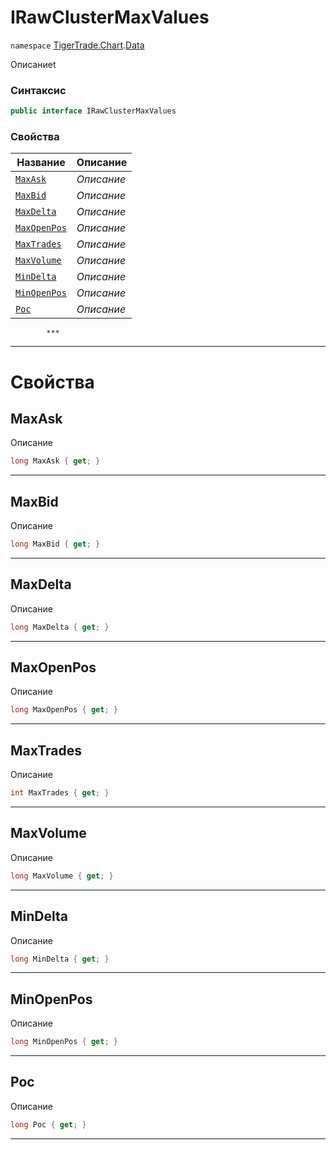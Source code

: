 
# IRawClusterMaxValues
`namespace` [TigerTrade.Chart](../../TigerTrade.Chart.md).[Data](../../TigerTrade.Chart/Data.md)



Описаниеt

### Синтаксис
```csharp
public interface IRawClusterMaxValues
```


### Свойства
| Название | Описание |
| --- | --- |
| [`MaxAsk`](./IRawClusterMaxValues.cs/Свойства/MaxAsk.md) | *Описание* |
| [`MaxBid`](./IRawClusterMaxValues.cs/Свойства/MaxBid.md) | *Описание* |
| [`MaxDelta`](./IRawClusterMaxValues.cs/Свойства/MaxDelta.md) | *Описание* |
| [`MaxOpenPos`](./IRawClusterMaxValues.cs/Свойства/MaxOpenPos.md) | *Описание* |
| [`MaxTrades`](./IRawClusterMaxValues.cs/Свойства/MaxTrades.md) | *Описание* |
| [`MaxVolume`](./IRawClusterMaxValues.cs/Свойства/MaxVolume.md) | *Описание* |
| [`MinDelta`](./IRawClusterMaxValues.cs/Свойства/MinDelta.md) | *Описание* |
| [`MinOpenPos`](./IRawClusterMaxValues.cs/Свойства/MinOpenPos.md) | *Описание* |
| [`Poc`](./IRawClusterMaxValues.cs/Свойства/Poc.md) | *Описание* |




            ***
  ***
  # Свойства

## MaxAsk
Описание

```csharp
long MaxAsk { get; }
```
***

## MaxBid
Описание

```csharp
long MaxBid { get; }
```
***

## MaxDelta
Описание

```csharp
long MaxDelta { get; }
```
***

## MaxOpenPos
Описание

```csharp
long MaxOpenPos { get; }
```
***

## MaxTrades
Описание

```csharp
int MaxTrades { get; }
```
***

## MaxVolume
Описание

```csharp
long MaxVolume { get; }
```
***

## MinDelta
Описание

```csharp
long MinDelta { get; }
```
***

## MinOpenPos
Описание

```csharp
long MinOpenPos { get; }
```
***

## Poc
Описание

```csharp
long Poc { get; }
```
***

